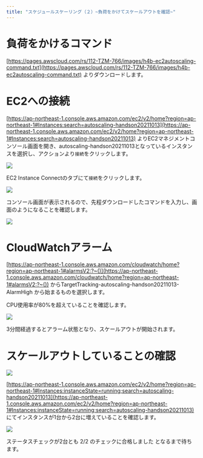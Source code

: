 ```yaml
---
title: "スケジュールスケーリング（２）~負荷をかけてスケールアウトを確認~"
---
```


# 負荷をかけるコマンド

[https://pages.awscloud.com/rs/112-TZM-766/images/h4b-ec2autoscaling-command.txt](https://pages.awscloud.com/rs/112-TZM-766/images/h4b-ec2autoscaling-command.txt)
よりダウンロードします。

# EC2への接続

[https://ap-northeast-1.console.aws.amazon.com/ec2/v2/home?region=ap-northeast-1#Instances:search=autoscaling-handson20211013](https://ap-northeast-1.console.aws.amazon.com/ec2/v2/home?region=ap-northeast-1#Instances:search=autoscaling-handson20211013)
よりEC2マネジメントコンソール画面を開き、autoscaling-handson20211013となっているインスタンスを選択し、アクションより`接続`をクリックします。

![](https://storage.googleapis.com/zenn-user-upload/7ff3e1a487c022d10ececd60.png)

EC2 Instance Connectのタブにて`接続`をクリックします。

![](https://storage.googleapis.com/zenn-user-upload/4d7673feda3c2bbd5f10bfb4.png)

コンソール画面が表示されるので、先程ダウンロードしたコマンドを入力し、画面のようになることを確認します。

![](https://storage.googleapis.com/zenn-user-upload/22d40463981074e5de90219c.png)

# CloudWatchアラーム

[https://ap-northeast-1.console.aws.amazon.com/cloudwatch/home?region=ap-northeast-1#alarmsV2:?~()](https://ap-northeast-1.console.aws.amazon.com/cloudwatch/home?region=ap-northeast-1#alarmsV2:?~())
からTargetTracking-autoscaling-handson20211013-AlarmHigh から始まるものを選択します。

CPU使用率が80%を超えていることを確認します。

![](https://storage.googleapis.com/zenn-user-upload/13cd559955dd2fdbf5d521c0.png)

3分間経過するとアラーム状態となり、スケールアウトが開始されます。

# スケールアウトしていることの確認

![](https://storage.googleapis.com/zenn-user-upload/abed566298a8d52cd923a337.png)

[https://ap-northeast-1.console.aws.amazon.com/ec2/v2/home?region=ap-northeast-1#Instances:instanceState=running;search=autoscaling-handson20211013](https://ap-northeast-1.console.aws.amazon.com/ec2/v2/home?region=ap-northeast-1#Instances:instanceState=running;search=autoscaling-handson20211013)
にてインスタンスが1台から2台に増えていることを確認します。

![](https://storage.googleapis.com/zenn-user-upload/e5394fdbc556bf732261600e.png)

ステータスチェックが2台とも 2/2 のチェックに合格しました となるまで待ちます。
